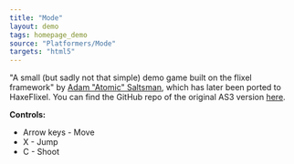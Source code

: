 ```yaml
---
title: "Mode"
layout: demo
tags: homepage_demo
source: "Platformers/Mode"
targets: "html5"
---
```


"A small (but sadly not that simple) demo game built on the flixel framework" by [Adam "Atomic" Saltsman](https://twitter.com/ADAMATOMIC), which has later been ported to HaxeFlixel. You can find the GitHub repo of the original AS3 version [here](https://github.com/AdamAtomic/Mode).

**Controls:**

- Arrow keys - Move
- X - Jump
- C - Shoot

